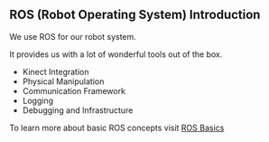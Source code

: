 ## ROS (Robot Operating System) Introduction

We use ROS for our robot system. 

It provides us with a lot of wonderful tools out of the box.
* Kinect Integration
* Physical Manipulation
* Communication Framework
* Logging
* Debugging and Infrastructure

To learn more about basic ROS concepts visit [ROS Basics](ros/basics.dart)
